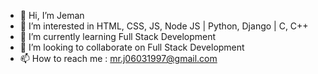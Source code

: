 - 👋 Hi, I’m Jeman
- 👀 I’m interested in HTML, CSS, JS, Node JS | Python, Django | C, C++
- 🌱 I’m currently learning Full Stack Development
- 💞️ I’m looking to collaborate on Full Stack Development
- 📫 How to reach me : mr.j06031997@gmail.com

<!---
Jeman-Kumar-97-06/Jeman-Kumar-97-06 is a ✨ special ✨ repository because its `README.md` (this file) appears on your GitHub profile.
You can click the Preview link to take a look at your changes.
--->
